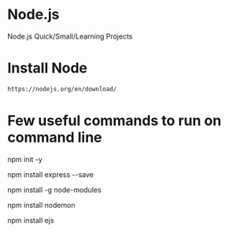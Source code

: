 # Node.js
Node.js Quick/Small/Learning Projects

# Install Node
```bash
https://nodejs.org/en/download/
```

# Few useful commands to run on command line

npm init -y

npm install express --save

npm install -g node-modules

npm install nodemon

npm install ejs
